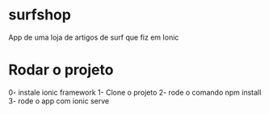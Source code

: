 # surfshop
App de uma loja de artigos de surf que fiz em Ionic

# Rodar o projeto
  0- instale ionic framework
  1- Clone o projeto 
  2- rode o comando npm install
  3- rode o app com ionic serve

